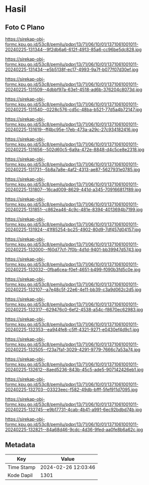 # Hasil

## Foto C Plano

https://sirekap-obj-formc.kpu.go.id/53c8/pemilu/pdpr/13/71/06/10/01/1371061001011-20240225-131344--9f2db6a6-612f-4913-85a6-cc96be5dc828.jpg

https://sirekap-obj-formc.kpu.go.id/53c8/pemilu/pdpr/13/71/06/10/01/1371061001011-20240225-131434--e5b5138f-ec17-4993-9a7f-b077f07d30ef.jpg

https://sirekap-obj-formc.kpu.go.id/53c8/pemilu/pdpr/13/71/06/10/01/1371061001011-20240225-131509--4dbbf97a-63e1-4518-ad6b-376204c8073d.jpg

https://sirekap-obj-formc.kpu.go.id/53c8/pemilu/pdpr/13/71/06/10/01/1371061001011-20240225-131540--0228c576-cd5c-48ba-b521-77d5a4b72147.jpg

https://sirekap-obj-formc.kpu.go.id/53c8/pemilu/pdpr/13/71/06/10/01/1371061001011-20240225-131619--ff4bc95e-17eb-473a-a29c-27c934182416.jpg

https://sirekap-obj-formc.kpu.go.id/53c8/pemilu/pdpr/13/71/06/10/01/1371061001011-20240225-131656--502d60c5-6a9a-472e-8848-d4c5ce8e2318.jpg

https://sirekap-obj-formc.kpu.go.id/53c8/pemilu/pdpr/13/71/06/10/01/1371061001011-20240225-131731--5b8a7a8e-4af2-4313-ae87-5627931e0785.jpg

https://sirekap-obj-formc.kpu.go.id/53c8/pemilu/pdpr/13/71/06/10/01/1371061001011-20240225-131807--16cad009-8629-441d-a345-709166817f89.jpg

https://sirekap-obj-formc.kpu.go.id/53c8/pemilu/pdpr/13/71/06/10/01/1371061001011-20240225-131851--c862ea46-4c9c-481e-8394-4013694b7199.jpg

https://sirekap-obj-formc.kpu.go.id/53c8/pemilu/pdpr/13/71/06/10/01/1371061001011-20240225-131924--41f85254-bc25-4902-80d9-7df457d04157.jpg

https://sirekap-obj-formc.kpu.go.id/53c8/pemilu/pdpr/13/71/06/10/01/1371061001011-20240225-132000--f60d77cf-7f0b-4d1d-9401-bb39947d5743.jpg

https://sirekap-obj-formc.kpu.go.id/53c8/pemilu/pdpr/13/71/06/10/01/1371061001011-20240225-132032--0fba6cea-f0ef-4651-b499-f090b3fd5c0e.jpg

https://sirekap-obj-formc.kpu.go.id/53c8/pemilu/pdpr/13/71/06/10/01/1371061001011-20240225-132107--a7e48c5f-22e6-4e11-bb39-c3a9d062c2d5.jpg

https://sirekap-obj-formc.kpu.go.id/53c8/pemilu/pdpr/13/71/06/10/01/1371061001011-20240225-132317--629476c0-6ef2-4538-a54c-f8670ec62983.jpg

https://sirekap-obj-formc.kpu.go.id/53c8/pemilu/pdpr/13/71/06/10/01/1371061001011-20240225-132353--ea944fe8-c5ff-4321-9271-e0430ef4d9c1.jpg

https://sirekap-obj-formc.kpu.go.id/53c8/pemilu/pdpr/13/71/06/10/01/1371061001011-20240225-132505--f23a7fa1-3029-4291-9779-7666c7a53a74.jpg

https://sirekap-obj-formc.kpu.go.id/53c8/pemilu/pdpr/13/71/06/10/01/1371061001011-20240225-132612--8aed5236-843b-45c5-ade5-907142426eb1.jpg

https://sirekap-obj-formc.kpu.go.id/53c8/pemilu/pdpr/13/71/06/10/01/1371061001011-20240225-132703--03323eec-f582-49db-bfff-5fef911d7095.jpg

https://sirekap-obj-formc.kpu.go.id/53c8/pemilu/pdpr/13/71/06/10/01/1371061001011-20240225-132745--e9b17731-4cab-4b41-a991-6ec92bdbd74b.jpg

https://sirekap-obj-formc.kpu.go.id/53c8/pemilu/pdpr/13/71/06/10/01/1371061001011-20240225-132821--84a68d46-9cdc-4d36-9fed-aa0fe8b6a62c.jpg


## Metadata

| Key        | Value               |
| ---------- | ------------------- |
| Time Stamp | 2024-02-26 12:03:46 |
| Kode Dapil | 1301                |



